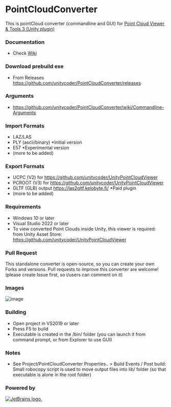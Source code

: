 # PointCloudConverter
This is pointCloud converter (commandline and GUI) for [Point Cloud Viewer &amp; Tools 3 (Unity plugin)](https://assetstore.unity.com/packages/tools/utilities/point-cloud-viewer-and-tools-3-310385?aid=1101lGti)

### Documentation
- Check [Wiki](https://github.com/unitycoder/PointCloudConverter/wiki)

### Download prebuild exe
- From Releases https://github.com/unitycoder/PointCloudConverter/releases

### Arguments
- https://github.com/unitycoder/PointCloudConverter/wiki/Commandline-Arguments

### Import Formats
- LAZ/LAS
- PLY (ascii/binary) *Initial version
- E57 *Experimental version
- (more to be added)

### Export Formats
- UCPC (V2) for https://github.com/unitycoder/UnityPointCloudViewer
- PCROOT (V3) for https://github.com/unitycoder/UnityPointCloudViewer
- GLTF (GLB) output https://las2gltf.kelobyte.fi/ *Paid plugin
- (more to be added)

### Requirements
- Windows 10 or later
- Visual Studio 2022 or later
- To view converted Point Clouds inside Unity, this viewer is required: from Unity Asset Store: https://github.com/unitycoder/UnityPointCloudViewer

### Pull Request
This standalone converter is open-source, so you can create your own Forks and versions.
Pull requests to improve this converter are welcome! (please create Issue first, so i/users can comment on it)

### Images
![image](https://github.com/user-attachments/assets/8b5c47cf-3532-4bc6-8b4e-1bfd3347d8a4)

### Building
- Open project in VS2019 or later
- Press F5 to build
- Executable is created in the /bin/ folder (you can launch it from command prompt, or from Explorer to use GUI)

### Notes
- See Project/PointCloudConverter Properties.. > Build Events / Post build: Small robocopy script is used to move output files into lib/ folder (so that executable is alone in the root folder)

### Powered by
[![JetBrains logo.](https://resources.jetbrains.com/storage/products/company/brand/logos/jetbrains.svg)](https://jb.gg/OpenSourceSupport)


